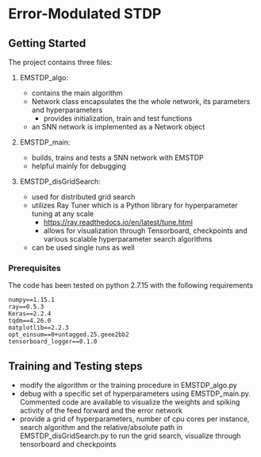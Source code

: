 # Error-Modulated STDP

## Getting Started

The project contains three files:
1. EMSTDP_algo:
    - contains the main algorithm
    - Network class encapsulates the the whole network, its parameters and hyperparameters
        - provides initialization, train and test functions
    - an SNN network is implemented as a Network object

2. EMSTDP_main:
    - builds, trains and tests a SNN network with EMSTDP
    - helpful mainly for debugging

3. EMSTDP_disGridSearch:
    - used for distributed grid search
    - utilizes Ray Tuner which is a Python library for hyperparameter tuning at any scale
        - https://ray.readthedocs.io/en/latest/tune.html
        - allows for visualization through Tensorboard, checkpoints and various scalable hyperparameter search algorithms
    - can be used single runs as well

### Prerequisites

The code has been tested on python 2.7.15 with the following requirements

```
numpy==1.15.1
ray==0.5.3
Keras==2.2.4
tqdm==4.26.0
matplotlib==2.2.3
opt_einsum==0+untagged.25.geee2bb2
tensorboard_logger==0.1.0

```

## Training and Testing steps

 - modify the algorithm or the training procedure in EMSTDP_algo.py
 - debug with a specific set of hyperparameters using EMSTDP_main.py. Commented code are available to visualize the
   weights and spiking activity of the feed forward and the error network
 - provide a grid of hyperparameters, number of cpu cores per instance, search algorithm and the relative/absolute path
   in EMSTDP_disGridSearch.py to run the grid search, visualize through tensorboard and checkpoints

